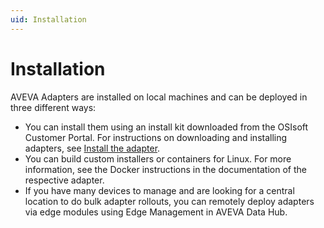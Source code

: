 ```yaml
---
uid: Installation
---
```


# Installation

AVEVA Adapters are installed on local machines and can be deployed in three different ways:

- You can install them using an install kit downloaded from the OSIsoft Customer Portal. For instructions on downloading and installing adapters, see  [Install the adapter](https://docs.aveva.com/bundle/aveva-adapter-opc-ua/page/main/shared-content/installation/install-the-adapter.html).
- You can build custom installers or containers for Linux. For more information, see the Docker instructions in the documentation of the respective adapter.
- If you have many devices to manage and are looking for a central location to do bulk adapter rollouts, you can remotely deploy adapters via edge modules using Edge Management in AVEVA Data Hub. 
